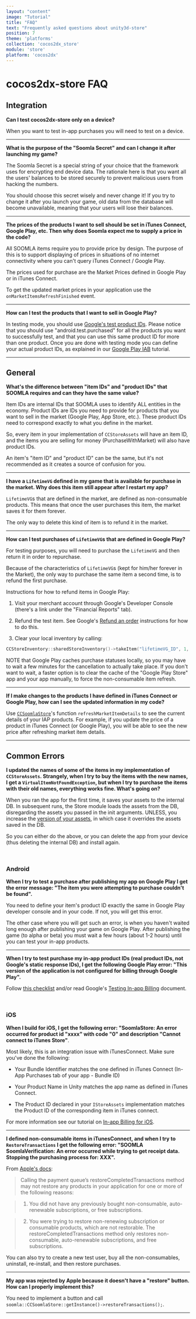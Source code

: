 ```yaml
---
layout: "content"
image: "Tutorial"
title: "FAQ"
text: "Frequently asked questions about unity3d-store"
position: 7
theme: 'platforms'
collection: 'cocos2dx_store'
module: 'store'
platform: 'cocos2dx'
---
```


# cocos2dx-store FAQ

## Integration

**Can I test cocos2dx-store only on a device?**

When you want to test in-app purchases you will need to test on a device.

---

**What is the purpose of the "Soomla Secret" and can I change it after launching my game?**

The Soomla Secret is a special string of your choice that the framework uses for encrypting end device data. The rationale here is that you want all the users' balances to be stored securely to prevent malicious users from hacking the numbers.

You should choose this secret wisely and never change it! If you try to change it after you launch your game, old data from the database will become unavailable, meaning that your users will lose their balances.

---

**The prices of the products I want to sell should be set in iTunes Connect, Google Play, etc. Then why does Soomla expect me to supply a price in the code?**

All SOOMLA items require you to provide price by design. The purpose of this is to support displaying of prices in situations of no internet connectivity where you can't query iTunes Connect / Google Play.

The prices used for purchase are the Market Prices defined in Google Play or in iTunes Connect.

To get the updated market prices in your application use the `onMarketItemsRefreshFinished` event.

---

**How can I test the products that I want to sell in Google Play?**

In testing mode, you should use [Google's test product IDs](http://developer.android.com/google/play/billing/billing_testing.html#billing-testing-static). Please notice that you should use "android.test.purchased" for all the products you want to successfully test, and that you can use this same product ID for more than one product. Once you are done with testing mode you can define your actual product IDs, as explained in our [Google Play IAB](/android/store/Store_GooglePlayIAB) tutorial.

---

## General

**What's the difference between "item IDs" and "product IDs" that SOOMLA requires and can they have the same value?**

Item IDs are internal IDs that SOOMLA uses to identify ALL entities in the economy. Product IDs are IDs you need to provide for products that you want to sell in the market (Google Play, App Store, etc.). These product IDs need to correspond exactly to what you define in the market.

So, every item in your implementation of `CCStoreAssets` will have an item ID, and the items you are selling for money (PurchaseWithMarket) will also have product IDs.

An item's "item ID" and "product ID" can be the same, but it's not recommended as it creates a source of confusion for you.

---

**I have a `LifetimeVG` defined in my game that is available for purchase in the market. Why does this item still appear after I restart my app?**

`LifetimeVG`s that are defined in the market, are defined as non-consumable products. This means that once the user purchases this item, the market saves it for them forever.

The only way to delete this kind of item is to refund it in the market.

---

**How can I test purchases of `LifetimeVG`s that are defined in Google Play?**

For testing purposes, you will need to purchase the `LifetimeVG` and then return it in order to repurchase.

Because of the characteristics of `LifetimeVG`s (kept for him/her forever in the Market), the only way to purchase the same item a second time, is to refund the first purchase.

Instructions for how to refund items in Google Play:

1. Visit your merchant account through Google's Developer Console (there's a link under the "Financial Reports" tab).

2. Refund the test item. See Google's [Refund an order](https://support.google.com/wallet/business/answer/2741495?hl=en) instructions for how to do this.

3. Clear your local inventory by calling:

  ``` cpp
  CCStoreInventory::sharedStoreInventory()->takeItem("lifetimeVG_ID", 1, &soomlaError);
  ```

NOTE that Google Play caches purchase statuses locally, so you may have to wait a few minutes for the cancellation to actually take place. If you don't want to wait, a faster option is to clear the cache of the "Google Play Store" app and your app manually, to force the non-consumable item refresh.

---

**If I make changes to the products I have defined in iTunes Connect or Google Play, how can I see the updated information in my code?**

Use [`CCSoomlaStore`](https://github.com/soomla/cocos2dx-store/blob/master/Soomla/CCSoomlaStore.cpp)'s function `refreshMarketItemDetails` to see the current details of your IAP products. For example, if you update the price of a product in iTunes Connect (or Google Play), you will be able to see the new price after refreshing market item details.

---

## Common Errors

**I updated the names of some of the items in my implementation of `CCStoreAssets`. Strangely, when I try to buy the items with the new names, I get a `VirtualItemNotFoundException`, but when I try to purchase the items with their old names, everything works fine. What's going on?**

When you ran the app for the first time, it saves your assets to the internal DB. In subsequent runs, the Store module loads the assets from the DB, disregarding the assets you passed in the init arguments. UNLESS, you increase the [version of your assets](https://github.com/soomla/cocos2dx-store-example/blob/master/Classes/MuffinRushAssets.cpp#L328), in which case it overrides the assets saved in the DB.

So you can either do the above, or you can delete the app from your device (thus deleting the internal DB) and install again.

<br>

### Android

**When I try to test a purchase after publishing my app on Google Play I get the error message: "The item you were attempting to purchase couldn't be found".**

You need to define your item's product ID exactly the same in Google Play developer console and in your code. If not, you will get this error.

The other case where you will get such an error, is when you haven't waited long enough after publishing your game on Google Play. After publishing the game (to alpha or beta) you must wait a few hours (about 1-2 hours) until you can test your in-app products.

---

**When I try to test purchase my in-app product IDs (real product IDs, not Google's static response IDs), I get the following Google Play error: "This version of the application is not configured for billing through Google Play".**

Follow [this checklist](http://answers.soom.la/t/solved-virtualitemnotfoundexception-for-existing-item-but-strangely-no-error-for-non-existent-item/624/5) and/or read Google's [Testing In-app Billing](http://developer.android.com/google/play/billing/billing_testing.html) document.

<br>

### iOS

**When I build for iOS, I get the following error: "SoomlaStore: An error occurred for product id "xxxx" with code "0" and description "Cannot connect to iTunes Store"**.

Most likely, this is an integration issue with iTunesConnect. Make sure you've done the following:

- Your Bundle Identifier matches the one defined in iTunes Connect (In-App Purchases tab of your app - Bundle ID)

- Your Product Name in Unity matches the app name as defined in iTunes Connect.

- The Product ID declared in your `IStoreAssets` implementation matches the Product ID of the corresponding item in iTunes connect.

For more information see our tutorial on [In-app Billing for iOS](/ios/store/Store_AppStoreIAB).

---

**I defined non-consumable items in iTunesConnect, and when I try to `RestoreTransactions` I get the following error: "SOOMLA SoomlaVerification: An error occurred while trying to get receipt data. Stopping the purchasing process for: XXX".**

From [Apple's docs](https://developer.apple.com/library/ios/technotes/tn2259/_index.html):

> Calling the payment queue’s restoreCompletedTransactions method may not restore any products in your application for one or more of the following reasons:

> 1. You did not have any previously bought non-consumable, auto-renewable subscriptions, or free subscriptions.

> 2. You were trying to restore non-renewing subscription or consumable products, which are not restorable. The restoreCompletedTransactions method only restores non-consumable, auto-renewable subscriptions, and free subscriptions.

You can also try to create a new test user, buy all the non-consumables, uninstall, re-install, and then restore purchases.

---

**My app was rejected by Apple because it doesn't have a "restore" button. How can I properly implement this?**

You need to implement a button and call `soomla::CCSoomlaStore::getInstance()->restoreTransactions();`.

---
